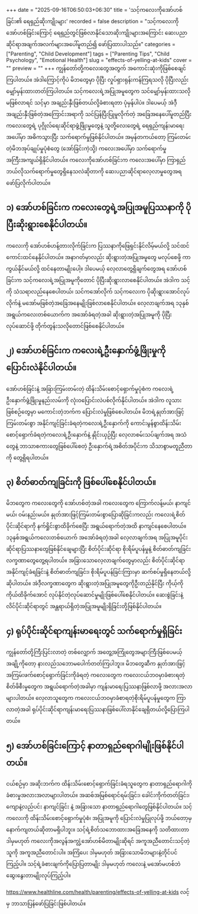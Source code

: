 +++
date = "2025-09-16T06:50:03+06:30"
title = 'သင့်ကလေးကိုအော်ဟစ်ခြင်း၏ ရေရှည်ဆိုးကျိုးများ'
recorded = false
description = "သင့်ကလေးကိုအော်ဟစ်ခြင်းကြောင့် ရေရှည်တွင်ဖြစ်လာနိုင်သောဆိုးကျိုးများအကြောင်း ဆေးပညာဆိုင်ရာအချက်အလက်များအပေါ်မူတည်၍ ဖော်ပြထားပါသည်။"
categories = ["Parenting", "Child Development"]
tags = ["Parenting Tips", "Child Psychology", "Emotional Health"]
slug = "effects-of-yelling-at-kids"
cover = ""
preview = ""
+++
ကျွန်တော်တို့ကလေးတွေအတွက် အကောင်းဆုံးကိုဖြစ်စေချင်ကြပါတယ်။ အဲဒါကြောင့်ကိုပဲ မိဘတွေမှာ ပိုပြီး လှုပ်ရှားရုန်းကန်ကြရသလို ပိုပြီးလည်း မျှော်မှန်းထားတတ်ကြပါတယ်။ သင့်ကလေးရဲ့အပြုအမူတွေက သင်မျှော်မှန်းထားသလိုမဖြစ်လာရင် သင့်မှာ အချည်းနှီးဖြစ်တယ်လို့ခံစားရတာ ပုံမှန်ပါပဲ။ ဒါပေမယ့် အဲဒီ့အချည်းနှီးဖြစ်တဲ့အကြောင်းအရာကို သင်ပြန်ပြီးပြုမူလိုက်တဲ့ အခြေအနေပေါ်မူတည်ပြီး ကလေးတွေရဲ့ ပုဂ္ဂိုလ်ရေးဆိုင်ရာဖွံ့ဖြိုးမှုတွေနဲ့ သူတို့လေးတွေရဲ့ ရေရှည်ကျန်းမာရေးအပေါ်မှာ အဓိကသွားပြီး သက်ရောက်မှုဖြစ်နိုင်ပါတယ်။ အမှန်တကယ်တော့ ကြမ်းတမ်းတဲ့မိဘအုပ်ချုပ်မှုပုံစံတွေ (အော်ခြင်းကဲ့သို့) ကလေးအပေါ်မှာ သက်ရောက်မှုအကြီးအကျယ်ရှိနိုင်ပါတယ်။ ကလေးကိုအော်ဟစ်ခြင်းက ကလေးအပေါ်မှာ ကြာရှည်ဘယ်လိုသက်ရောက်မှုတွေရှိနေသလဲဆိုတာကို ဆေးပညာဆိုင်ရာလေ့လာမှုတွေအရ ဖော်ပြလိုက်ပါတယ်။

## ၁) အော်ဟစ်ခြင်းက ကလေးတွေရဲ့အပြုအမူပြဿနာကို ပိုပြီးဆိုးရွားစေနိုင်ပါတယ်။
ကလေးကို အော်ဟစ်ဟန့်တားလိုက်ခြင်းက ပြဿနာကိုဖြေရှင်းနိုင်လိမ့်မယ်လို့ သင်ထင်ကောင်းထင်နေနိုင်ပါတယ်။ အနာဂတ်မှာလည်း ဆိုးရွားတဲ့အပြုအမူတွေ မလုပ်စေဖို့ ကာကွယ်နိုင်မယ်လို့ ထင်နေတာမျိုးပေါ့။ ဒါပေမယ့် လေ့လာတွေ့ရှိချက်တွေအရ အော်ဟစ်ခြင်းက သင့်ကလေးရဲ့အပြုအမူကိုတောင် ပိုပြီးဆိုးရွားလာစေနိုင်ပါတယ်။ အဲဒါက သင့်ကို သံသရာလည်နေစေပါတယ်၊ သင်ကအော်လိုက် သင့်ကလေးက ပိုဆိုးရွားအောင်လုပ်လိုက်နဲ့ မအော်မဖြစ်တဲ့အခြေအနေမျိုးဖြစ်လာစေနိုင်ပါတယ်။
လေ့လာချက်အရ ၁၃နှစ်အရွယ်ကလေးတစ်ယောက်က အအော်ခံရတဲ့အခါ ဆိုးရွားတဲ့အပြုအမူကို ပိုပြီး လုပ်ဆောင်ဖို့ တိုက်တွန်းသလိုတောင်ဖြစ်စေနိုင်ပါတယ်။

## ၂) အော်ဟစ်ခြင်းက ကလေးရဲ့ဦးနှောက်ဖွံ့ဖြိုးမှုကို ပြောင်းလဲနိုင်ပါတယ်။
အော်ဟစ်ခြင်းနဲ့ အခြားကြမ်းတမ်းတဲ့ ထိန်းသိမ်းစောင့်ရှောက်မှုပုံစံက ကလေးရဲ့ဦးနှောက်ဖွံ့ဖြိုးမှုနည်းလမ်းကို လုံးဝပြောင်းလဲပစ်လိုက်နိုင်ပါတယ်။ အဲဒါက လူသားဖြစ်စဉ်တွေမှာ မကောင်းတဲ့ဘက်က ပြောင်းလဲမှုဖြစ်စေပါတယ်။ မိဘရဲ့နှုတ်အားဖြင့် ကြမ်းတမ်းစွာ အနိုင်ကျင့်ခြင်းခံရတဲ့ကလေးရဲ့ဦးနှောက်ကို ကောင်းမွန်စွာထိန်းသိမ်းစောင့်ရှောက်ခံရတဲ့ကလေးရဲ့ဦးနှောက်နဲ့ နှိုင်းယှဉ်ပြီး လေ့လာစမ်းသပ်ချက်အရ အသံတွေနဲ့ ဘာသာစကားတွေဖြစ်ပေါ်စေတဲ့ ဦးနှောက်ရဲ့အစိတ်အပိုင်းက သိသာစွာမတူညီတာကို တွေ့ရှိရပါတယ်။

## ၃) စိတ်ဓာတ်ကျခြင်းကို ဖြစ်ပေါ်စေနိုင်ပါတယ်။
မိဘတွေက ကလေးတွေကို အော်ဟစ်တဲ့အခါ ကလေးတွေက ကြောက်လန့်မယ်၊ နာကျင်မယ်၊ ဝမ်းနည်းမယ်။ နှုတ်အားဖြင့်ကြမ်းတမ်းစွာပြောဆိုခြင်းကလည်း ကလေးရဲ့စိတ်ပိုင်းဆိုင်ရာကို နက်ရှိုင်းစွာထိခိုက်စေပြီး အရွယ်ရောက်တဲ့အထိ နာကျင်နေစေပါတယ်။ ၁၃နှစ်အရွယ်ကလေးတစ်ယောက် အအော်ခံရတဲ့အခါ လေ့လာချက်အရ အပြုအမူပိုင်းဆိုင်ရာပြဿနာတွေဖြစ်နိုင်ချေများပြီး စိတ်ပိုင်းဆိုင်ရာ စိုးရိမ်ပူပန်မှုနဲ့ စိတ်ဓာတ်ကျခြင်းလက္ခဏာတွေတွေ့ရပါတယ်။ အခြားသောလေ့လာချက်တွေမှာလည်း စိတ်ပိုင်းဆိုင်ရာအနိုင်ကျင့်ခံရခြင်းနဲ့ စိတ်ဓာတ်ကျခြင်း၊ စိုးရိမ်ပူပန်ခြင်းကြားမှာ ဆက်စပ်မှုရှိနေတယ်လို့ဆိုပါတယ်။ အဲဒီ့လက္ခဏာတွေက ဆိုးရွားတဲ့အပြုအမူတွေကိုဦးတည်နိုင်ပြီး ကိုယ့်ကိုကိုယ်ထိခိုက်အောင် လုပ်နိုင်တဲ့လုပ်ဆောင်မှုမျိုးဖြစ်ပေါ်စေနိုင်ပါတယ်။ ဆေးစွဲခြင်းနဲ့ လိင်ပိုင်းဆိုင်ရာတွင် အန္တရာယ်ရှိတဲ့အပြုအမူမျိုးရှိခြင်းတို့ဖြစ်နိုင်ပါတယ်။

## ၄) ရုပ်ပိုင်းဆိုင်ရာကျန်းမာရေးတွင် သက်ရောက်မှုရှိခြင်း
ကျွန်တော်တို့ကြီးပြင်းလာတဲ့ တစ်လျှောက် အတွေ့အကြုံတွေအများကြီးဖြစ်ပေမယ့် အချို့ကိုတော့ နားလည်သဘောမပေါက်တတ်ကြပါဘူး။ မိဘတွေဆီက နှုတ်အားဖြင့် အကြမ်းဖက်စောင့်ရှောက်ခြင်းကိုခံရတဲ့ ကလေးတွေက ကလေးငယ်ဘဝမှာခံစားရတဲ့စိတ်ဖိစီးမှုတွေက အရွယ်ရောက်တဲ့အခါမှာ ကျန်းမာရေးပြဿနာဖြစ်လာဖို့ အလားအလာများပါတယ်။ လေ့လာသူတွေက ကလေးငယ်ဘဝမှာခံစာရတဲ့စိုးရိမ်ပူပန်မှုတွေက ကြာလာတဲ့အခါ ရုပ်ပိုင်းဆိုင်ရာကျန်းမာရေးပြဿနာဖြစ်ပေါ်လာနိုင်ချေရှိတယ်လို့ပြောကြပါတယ်။

## ၅) အော်ဟစ်ခြင်းကြောင့် နာတာရှည်ရောဂါမျိုးဖြစ်နိုင်ပါတယ်။
ငယ်စဉ်မှာ အဆိုးဘက်က ထိန်းသိမ်းစောင့်ရှောက်ခြင်းခံရသူတွေက နာတာရှည်ရောဂါကို ခံစားမှုအလားအလာများပါတယ်။ အဆစ်အမြစ်ရောင်ရမ်းခြင်း၊ ခေါင်းကိုက်တတ်ခြင်း၊ ကျောနဲ့လည်ပင်း နာကျင်ခြင်း နဲ့ အခြားသော နာတာရှည်ရောဂါတွေဖြစ်နိုင်ပါတယ်။
သင့်ကလေးကို ထိန်းသိမ်းစောင့်ရှောက်မှုပုံစံ၊ အပြုအမူကို ပြောင်းလဲမှုပြုလုပ်ဖို့ ဘယ်တော့မှနောက်ကျတယ်ဆိုတာမရှိပါဘူး။ သင့်ရဲ့စိတ်သဘောထားအခြေအနေကို သတိထားတာ ဒါမှမဟုတ် ကလေးကိုအလွန်အကျွံ့အော်ဟစ်မိတာမျိုးဆိုရင် အကူအညီတောင်းသင့်တဲ့သူကို အကူအညီတောင်းပါ။ အကြံပေး ဒါမှမဟုတ် အခြားသောမိဘများနဲ့တိုင်ပင်ကြည့်ပါ။ သင့်ရဲ့ခံစားချက်ကိုပြောပြတာမျိုး ဒါမှမဟုတ် ကလေးနဲ့ မအော်မဟစ်ဘဲ ဆွေးနွေးတာမျိုးလုပ်ကြည့်ပါ။

https://www.healthline.com/health/parenting/effects-of-yelling-at-kids လင့်မှ ဘာသာပြန်ဖော်ပြခြင်းဖြစ်ပါတယ်။